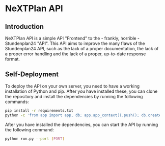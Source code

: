 # NeXTPlan API

## Introduction
NeXTPlan API is a simple API "Frontend" to the - frankly, horrible - Stundenplan24 "API". This API aims to improve the many flaws of the Stundenplan24 API, such as the lack of a proper documentation, the lack of a proper error handling and the lack of a proper, up-to-date response format.

## Self-Deployment
To deploy the API on your own server, you need to have a working installation of Python and pip. After you have installed these, you can clone the repository and install the dependencies by running the following commands:
```bash
pip install -r requirements.txt
python -c 'from app import app, db; app.app_context().push(); db.create_all()'
```

After you have installed the dependencies, you can start the API by running the following command:
```bash
python run.py --port [PORT]
```

